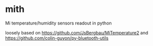 # mith
Mi temperature/humidity sensors readout in python

loosely based on https://github.com/JsBergbau/MiTemperature2 and https://github.com/colin-guyon/py-bluetooth-utils
